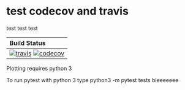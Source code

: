 # test codecov and travis                                                      
test test test                                                                 
                                                                               
| **Build Status**                                                                                                       
|:----------------------------------------------------------------------------|
| [![travis][travis-img]][travis-url]  [![codecov][codecov-img]][codecov-url] |
                                                                               
[travis-img]: https://travis-ci.com/testuseraccout/pycon_draft_priv.svg?branch=master
[travis-url]: https://travis-ci.com/testuseraccout/pycon_draft_priv
                                                                              
[codecov-img]: https://codecov.io/gh/testuseraccout/pycon_draft_priv/branch/master/graph/badge.svg
[codecov-url]: https://codecov.io/gh/testuseraccout/pycon_draft_priv          
                                                               
Plotting requires python 3

To run pytest with python 3 type python3 -m pytest tests
bleeeeeee
